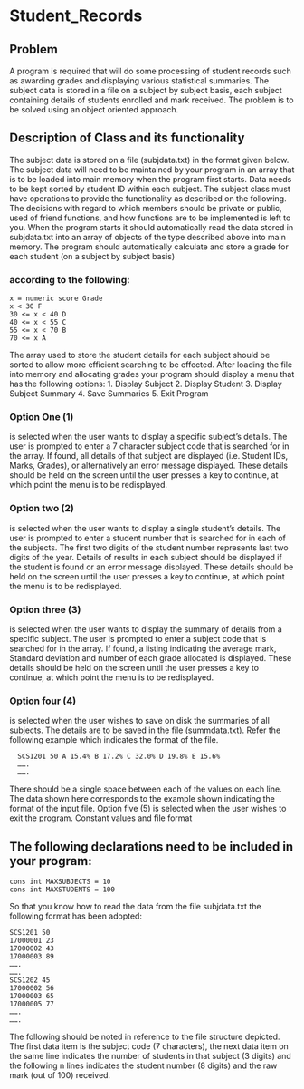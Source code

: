 # Student_Records

## Problem
A program is required that will do some processing of student records such as awarding grades
and displaying various statistical summaries. The subject data is stored in a file on a subject by
subject basis, each subject containing details of students enrolled and mark received. The
problem is to be solved using an object oriented approach.

## Description of Class and its functionality

The subject data is stored on a file (subjdata.txt) in the format given below. The subject data
will need to be maintained by your program in an array that is to be loaded into main memory
when the program first starts. Data needs to be kept sorted by student ID within each subject.
The subject class must have operations to provide the functionality as described on the
following. The decisions with regard to which members should be private or public, used of
friend functions, and how functions are to be implemented is left to you.
When the program starts it should automatically read the data stored in subjdata.txt into an
array of objects of the type described above into main memory. The program should
automatically calculate and store a grade for each student (on a subject by subject basis)
### according to the following:
    x = numeric score Grade
    x < 30 F
    30 <= x < 40 D
    40 <= x < 55 C
    55 <= x < 70 B
    70 <= x A
    
The array used to store the student details for each subject should be sorted to allow more
efficient searching to be effected. After loading the file into memory and allocating grades your
program should display a menu that has the following options:
      1. Display Subject
      2. Display Student
      3. Display Subject Summary
      4. Save Summaries
      5. Exit Program
### Option One (1) 
  is selected when the user wants to display a specific subject’s details. The
user is prompted to enter a 7 character subject code that is searched for in the array. If found,
all details of that subject are displayed (i.e. Student IDs, Marks, Grades), or alternatively an
error message displayed. These details should be held on the screen until the user presses a key
to continue, at which point the menu is to be redisplayed.

### Option two (2) 
  is selected when the user wants to display a single student’s details. The user
is prompted to enter a student number that is searched for in each of the subjects. The first two
digits of the student number represents last two digits of the year. Details of results in each
subject should be displayed if the student is found or an error message displayed. These details
should be held on the screen until the user presses a key to continue, at which point the menu
is to be redisplayed.

### Option three (3) 
  is selected when the user wants to display the summary of details from a
specific subject. The user is prompted to enter a subject code that is searched for in the array.
If found, a listing indicating the average mark, Standard deviation and number of each grade
allocated is displayed. These details should be held on the screen until the user presses a key to
continue, at which point the menu is to be redisplayed.

### Option four (4) 
 is selected when the user wishes to save on disk the summaries of all subjects.
The details are to be saved in the file (summdata.txt). Refer the following example which
indicates the format of the file.

      SCS1201 50 A 15.4% B 17.2% C 32.0% D 19.8% E 15.6%
      …….
      …….
      
There should be a single space between each of the values on each line. The data shown here
corresponds to the example shown indicating the format of the input file.
Option five (5) is selected when the user wishes to exit the program.
Constant values and file format

## The following declarations need to be included in your program:
    cons int MAXSUBJECTS = 10
    cons int MAXSTUDENTS = 100
    
So that you know how to read the data from the file subjdata.txt the following format has been
adopted:

    SCS1201 50
    17000001 23
    17000002 43
    17000003 89
    …….
    …….
    SCS1202 45
    17000002 56
    17000003 65
    17000005 77
    …….
    …….
    
The following should be noted in reference to the file structure depicted.
The first data item is the subject code (7 characters), the next data item on the same line
indicates the number of students in that subject (3 digits) and the following n lines indicates the
student number (8 digits) and the raw mark (out of 100) received.
